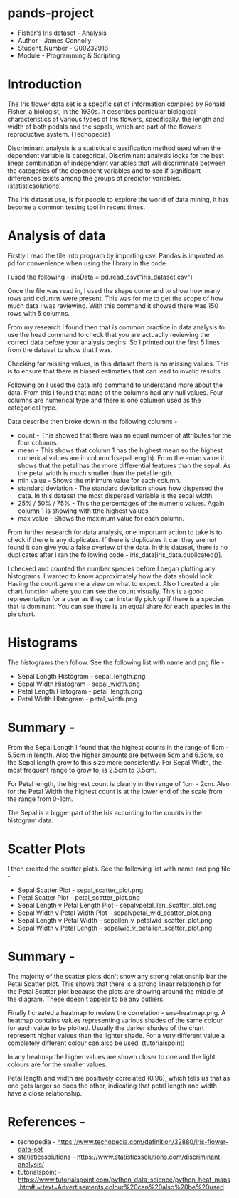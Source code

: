 # pands-project
* Fisher's Iris dataset - Analysis
* Author - James Connolly
* Student_Number - G00232918
* Module - Programming & Scripting

# Introduction

The Iris flower data set is a specific set of information compiled by Ronald Fisher, a biologist, in the 1930s. It describes particular biological characteristics of various types of Iris flowers, specifically, the length and width of both pedals and the sepals, which are part of the flower’s reproductive system. (Techopedia)

Discriminant analysis is a statistical classification method used when the dependent variable is categorical. Discriminant analysis looks for the best linear combination of independent variables that will discriminate between the categories of the dependent variables and to see if significant differences exists among the groups of predictor variables. (statisticsolutions)

The Iris dataset use, is for people to explore the world of data mining, it has become a common testing tool in recent times. 

# Analysis of data

Firstly I read the file into program by importing csv. Pandas is imported as pd for convenience when using the library in the code.

I used the following - irisData = pd.read_csv("iris_dataset.csv")

Once the file was read in, I used the shape command to show how many rows and columns were present. This was for me to get the scope of how much data I was reviewing. With this command it showed there was 150 rows with 5 columns. 

From my research I found then that is common practice in data analysis to use the head command to check that you are actuaclly reviewing the correct data before your analysis begins. So I printed out the first 5 lines from the dataset to show that I was.

Checking for missing values, in this dataset there is no missing values. This is to ensure that there is biased estimaties that can lead to invalid results.

Following on I used the data info command to understand more about the data. From this I found that none of the columns had any null values. Four columns are numerical type and there is one columen used as the categorical type.

Data describe then broke down in the following columns -
* count - This showed that there was an equal number of attributes for the four columns.
* mean - This shows that column 1 has the highest mean so the highest numerical values are in column 1(sepal length). From the eman value it shows that the petal has the more differential features than the sepal. As the petal width is much smaller than the petal length.
* min value - Shows the minimum value for each column.
* standard deviation - The standard deviation shows how dispersed the data. In this dataset the most dispersed variable is the sepal width.
* 25% / 50% / 75% - This the percentages of the numeric values. Again column 1 is showing with tthe highest values
* max value - Shows the maximum value for each column.

From further research for data analysis, one important action to take is to check if there is any duplicates. If there is duplicates it can they are not found it can give you a false overiew of the data. In this dataset, there is no duplicates after I ran the following code - iris_data[iris_data.duplicated()].

I checked and counted the number species before I began plotting any histograms. I wanted to know approximately how the data should look. Having the count gave me a view on what to expect. Also I created a pie chart function where you can see the count visually. This is a good representation for a user as they can instantly pick up if there is a species that is dominant. You can see there is an equal share for each species in the pie chart.

# Histograms

The histograms then follow. See the following list with name and png file -
* Sepal Length Histogram - sepal_length.png
* Sepal Width Histogram - sepal_width.png
* Petal Length Histogram - petal_length.png
* Petal Width HIstogram - petal_width.png

 # Summary -

From the Sepal Length I found that the highest counts in the range of 5cm - 5.5cm in length. Also the higher amounts are between 5cm and 6.5cm, so the Sepal length grow to this size more consistently. For Sepal Width, the most frequent range to grow to, is 2.5cm to 3.5cm.

For Petal length, the highest count is clearly in the range of 1cm - 2cm. Also for the Petal Width the highest count is at the lower end of the scale from the range from 0-1cm. 

The Sepal is a bigger part of the Iris according to the counts in the histogram data. 

# Scatter Plots

I then created the scatter plots. See the following list with name and png file -
* Sepal Scatter Plot - sepal_scatter_plot.png
* Petal Scatter Plot - petal_scatter_plot.png
* Sepal Length v Petal Length Plot - sepalvpetal_len_Scatter_plot.png
* Sepal Width v Petal Width Plot - sepalvpetal_wid_scatter_plot.png
* Sepal Length v Petal Width - sepallen_v_petalwid_scatter_plot.png
* Sepal Width v Petal Length - sepalwid_v_petallen_scatter_plot.png

# Summary -

The majority of the scatter plots don't show any strong relationship bar the Petal Scatter plot. This shows that there is a strong linear relationship for the Petal Scatter plot because the plots are showing around the middle of the diagram. These doesn't appear to be any outliers.

Finally I created a heatmap to review the correlation - sns-heatmap.png. A heatmap contains values representing various shades of the same colour for each value to be plotted. Usually the darker shades of the chart represent higher values than the lighter shade. For a very different value a completely different colour can also be used. (tutorialspoint) 

In any heatmap the higher values are shown closer to one and the light colours are for the smaller values. 

Petal length and width are positively correlated (0.96), which tells us that as one gets larger so does the other, indicating that petal length and width have a close relationship.

# References -
* techopedia - https://www.techopedia.com/definition/32880/iris-flower-data-set
* statisticssolutions - https://www.statisticssolutions.com/discriminant-analysis/ 
* tutorialspoint - https://www.tutorialspoint.com/python_data_science/python_heat_maps.htm#:~:text=Advertisements,colour%20can%20also%20be%20used.








